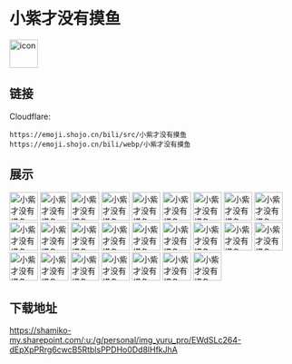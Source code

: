 # 小紫才没有摸鱼
<img src="https://emoji.shojo.cn/bili/src/小紫才没有摸鱼/icon.png" width="50" height="50" alt="icon">

## 链接
Cloudflare:
```
https://emoji.shojo.cn/bili/src/小紫才没有摸鱼
https://emoji.shojo.cn/bili/webp/小紫才没有摸鱼
```
## 展示
<img src="https://emoji.shojo.cn/bili/src/小紫才没有摸鱼/小紫才没有摸鱼-猪脑过载.png" width="50" height="50" alt="小紫才没有摸鱼-猪脑过载">
<img src="https://emoji.shojo.cn/bili/src/小紫才没有摸鱼/小紫才没有摸鱼-想你.png" width="50" height="50" alt="小紫才没有摸鱼-想你">
<img src="https://emoji.shojo.cn/bili/src/小紫才没有摸鱼/小紫才没有摸鱼-上厕所.png" width="50" height="50" alt="小紫才没有摸鱼-上厕所">
<img src="https://emoji.shojo.cn/bili/src/小紫才没有摸鱼/小紫才没有摸鱼-达咩.png" width="50" height="50" alt="小紫才没有摸鱼-达咩">
<img src="https://emoji.shojo.cn/bili/src/小紫才没有摸鱼/小紫才没有摸鱼-西内.png" width="50" height="50" alt="小紫才没有摸鱼-西内">
<img src="https://emoji.shojo.cn/bili/src/小紫才没有摸鱼/小紫才没有摸鱼-疑惑.png" width="50" height="50" alt="小紫才没有摸鱼-疑惑">
<img src="https://emoji.shojo.cn/bili/src/小紫才没有摸鱼/小紫才没有摸鱼-晚安.png" width="50" height="50" alt="小紫才没有摸鱼-晚安">
<img src="https://emoji.shojo.cn/bili/src/小紫才没有摸鱼/小紫才没有摸鱼-害羞.png" width="50" height="50" alt="小紫才没有摸鱼-害羞">
<img src="https://emoji.shojo.cn/bili/src/小紫才没有摸鱼/小紫才没有摸鱼-抱大腿.png" width="50" height="50" alt="小紫才没有摸鱼-抱大腿">
<img src="https://emoji.shojo.cn/bili/src/小紫才没有摸鱼/小紫才没有摸鱼-心动.png" width="50" height="50" alt="小紫才没有摸鱼-心动">
<img src="https://emoji.shojo.cn/bili/src/小紫才没有摸鱼/小紫才没有摸鱼-摸鱼.png" width="50" height="50" alt="小紫才没有摸鱼-摸鱼">
<img src="https://emoji.shojo.cn/bili/src/小紫才没有摸鱼/小紫才没有摸鱼-摆烂.png" width="50" height="50" alt="小紫才没有摸鱼-摆烂">
<img src="https://emoji.shojo.cn/bili/src/小紫才没有摸鱼/小紫才没有摸鱼-晕晕.png" width="50" height="50" alt="小紫才没有摸鱼-晕晕">
<img src="https://emoji.shojo.cn/bili/src/小紫才没有摸鱼/小紫才没有摸鱼-打call.png" width="50" height="50" alt="小紫才没有摸鱼-打call">
<img src="https://emoji.shojo.cn/bili/src/小紫才没有摸鱼/小紫才没有摸鱼-骄傲.png" width="50" height="50" alt="小紫才没有摸鱼-骄傲">
<img src="https://emoji.shojo.cn/bili/src/小紫才没有摸鱼/小紫才没有摸鱼-震惊.png" width="50" height="50" alt="小紫才没有摸鱼-震惊">
<img src="https://emoji.shojo.cn/bili/src/小紫才没有摸鱼/小紫才没有摸鱼-拿捏.png" width="50" height="50" alt="小紫才没有摸鱼-拿捏">
<img src="https://emoji.shojo.cn/bili/src/小紫才没有摸鱼/小紫才没有摸鱼-干杯.png" width="50" height="50" alt="小紫才没有摸鱼-干杯">
<img src="https://emoji.shojo.cn/bili/src/小紫才没有摸鱼/小紫才没有摸鱼-流口水.png" width="50" height="50" alt="小紫才没有摸鱼-流口水">
<img src="https://emoji.shojo.cn/bili/src/小紫才没有摸鱼/小紫才没有摸鱼-又哭又闹.png" width="50" height="50" alt="小紫才没有摸鱼-又哭又闹">
<img src="https://emoji.shojo.cn/bili/src/小紫才没有摸鱼/小紫才没有摸鱼-好耶.png" width="50" height="50" alt="小紫才没有摸鱼-好耶">
<img src="https://emoji.shojo.cn/bili/src/小紫才没有摸鱼/小紫才没有摸鱼-吃瓜.png" width="50" height="50" alt="小紫才没有摸鱼-吃瓜">
<img src="https://emoji.shojo.cn/bili/src/小紫才没有摸鱼/小紫才没有摸鱼-尴尬.png" width="50" height="50" alt="小紫才没有摸鱼-尴尬">
<img src="https://emoji.shojo.cn/bili/src/小紫才没有摸鱼/小紫才没有摸鱼-充电中.png" width="50" height="50" alt="小紫才没有摸鱼-充电中">
<img src="https://emoji.shojo.cn/bili/src/小紫才没有摸鱼/小紫才没有摸鱼-鼓包.png" width="50" height="50" alt="小紫才没有摸鱼-鼓包">

## 下载地址

https://shamiko-my.sharepoint.com/:u:/g/personal/img_yuru_pro/EWdSLc264-dEpXpPRrg6cwcB5RtblsPPDHo0Dd8lHfkJhA